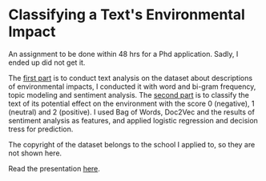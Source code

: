 # Classifying a Text's Environmental Impact

An assignment to be done within 48 hrs for a Phd application. Sadly, I ended up did not get it.

The [first part](https://github.com/dodopianist/Projects/blob/main/Text%20analysis%20and%20classification/Task%202-1.ipynb) is to conduct text analysis on the dataset about descriptions of environmental impacts, I conducted it with word and bi-gram frequency, topic modeling and sentiment analysis. The [second part](https://github.com/dodopianist/Projects/blob/main/Text%20analysis%20and%20classification/Task%202-2.ipynb) is to classify the text of its potential effect on the environment with the score 0 (negative), 1 (neutral) and 2 (positive). I used Bag of Words, Doc2Vec and the results of sentiment analysis as features, and applied logistic regression and decision tress for prediction.

The copyright of the dataset belongs to the school I applied to, so they are not shown here.

Read the presentation [here](https://github.com/dodopianist/Projects/blob/main/Text%20analysis%20and%20classification/Phd%20Interview%20Task%202.pdf).
